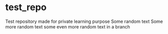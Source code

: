 # test_repo
Test repository made for private learning purpose
Some random text
Some more random text
some even more random text in a branch